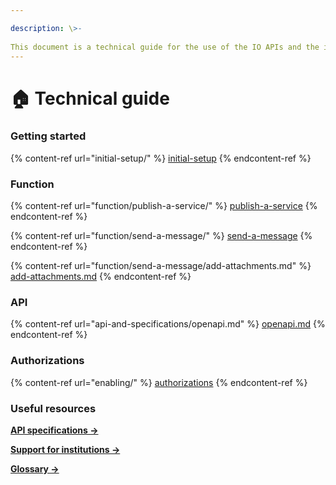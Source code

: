 ```yaml
---

description: \>-  
This document is a technical guide for the use of the IO APIs and the integration of public services.
---
```


# 🏠 Technical guide

### Getting started

{% content-ref url="initial-setup/" %} [initial-setup](initial-setup/) {% endcontent-ref %}

### Function

{% content-ref url="function/publish-a-service/" %} [publish-a-service](function/publish-a-service/) {% endcontent-ref %}

{% content-ref url="function/send-a-message/" %} [send-a-message](function/send-a-message/) {% endcontent-ref %}

{% content-ref url="function/send-a-message/add-attachments.md" %} [add-attachments.md](function/send-a-message/add-attachments.md) {% endcontent-ref %}

### API

{% content-ref url="api-and-specifications/openapi.md" %} [openapi.md](api-and-specifications/openapi.md) {% endcontent-ref %}

### Authorizations

{% content-ref url="enabling/" %} [authorizations](enabling/) {% endcontent-ref %}

### Useful resources

[**API specifications ->** ](https://developer.io.italia.it/openapi.html)

[**Support for institutions ->**](https://docs.pagopa.it/kb-enti)

[**Glossary ->**](useful-resources/glossary.md)